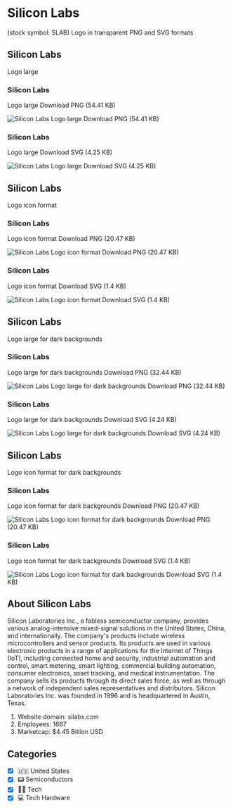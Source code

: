 # Silicon Labs
 (stock symbol: SLAB) Logo in transparent PNG and SVG formats

## Silicon Labs
 Logo large

### Silicon Labs
 Logo large Download PNG (54.41 KB)

![Silicon Labs
 Logo large Download PNG (54.41 KB)](/img/orig/SLAB_BIG-f6852baa.png)

### Silicon Labs
 Logo large Download SVG (4.25 KB)

![Silicon Labs
 Logo large Download SVG (4.25 KB)](/img/orig/SLAB_BIG-033ba97c.svg)

## Silicon Labs
 Logo icon format

### Silicon Labs
 Logo icon format Download PNG (20.47 KB)

![Silicon Labs
 Logo icon format Download PNG (20.47 KB)](/img/orig/SLAB-c62aea0a.png)

### Silicon Labs
 Logo icon format Download SVG (1.4 KB)

![Silicon Labs
 Logo icon format Download SVG (1.4 KB)](/img/orig/SLAB-dc568316.svg)

## Silicon Labs
 Logo large for dark backgrounds

### Silicon Labs
 Logo large for dark backgrounds Download PNG (32.44 KB)

![Silicon Labs
 Logo large for dark backgrounds Download PNG (32.44 KB)](/img/orig/SLAB_BIG.D-1e245425.png)

### Silicon Labs
 Logo large for dark backgrounds Download SVG (4.24 KB)

![Silicon Labs
 Logo large for dark backgrounds Download SVG (4.24 KB)](/img/orig/SLAB_BIG.D-c5264196.svg)

## Silicon Labs
 Logo icon format for dark backgrounds

### Silicon Labs
 Logo icon format for dark backgrounds Download PNG (20.47 KB)

![Silicon Labs
 Logo icon format for dark backgrounds Download PNG (20.47 KB)](/img/orig/SLAB.D-439d0cc8.png)

### Silicon Labs
 Logo icon format for dark backgrounds Download SVG (1.4 KB)

![Silicon Labs
 Logo icon format for dark backgrounds Download SVG (1.4 KB)](/img/orig/SLAB.D-b9a5a7e4.svg)

## About Silicon Labs


Silicon Laboratories Inc., a fabless semiconductor company, provides various analog-intensive mixed-signal solutions in the United States, China, and internationally. The company's products include wireless microcontrollers and sensor products. Its products are used in various electronic products in a range of applications for the Internet of Things (IoT), including connected home and security, industrial automation and control, smart metering, smart lighting, commercial building automation, consumer electronics, asset tracking, and medical instrumentation. The company sells its products through its direct sales force, as well as through a network of independent sales representatives and distributors. Silicon Laboratories Inc. was founded in 1996 and is headquartered in Austin, Texas.

1. Website domain: silabs.com
2. Employees: 1667
3. Marketcap: $4.45 Billion USD


## Categories
- [x] 🇺🇸 United States
- [x] 📟 Semiconductors
- [x] 👩‍💻 Tech
- [x] 💻 Tech Hardware
